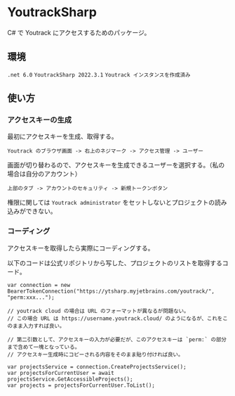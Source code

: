 # YoutrackSharp

C# で Youtrack にアクセスするためのパッケージ。

## 環境

`.net 6.0` `YoutrackSharp 2022.3.1` `Youtrack インスタンスを作成済み`

## 使い方

### アクセスキーの生成

最初にアクセスキーを生成、取得する。

    Youtrack のブラウザ画面 -> 右上のネジマーク -> アクセス管理 -> ユーザー

画面が切り替わるので、アクセスキーを生成できるユーザーを選択する。（私の場合は自分のアカウント）

    上部のタブ -> アカウントのセキュリティ -> 新規トークンボタン

権限に関しては `Youtrack administrator` をセットしないとプロジェクトの読み込みができない。

### コーディング

アクセスキーを取得したら実際にコーディングする。

以下のコードは公式リポジトリから写した、プロジェクトのリストを取得するコード。

    var connection = new BearerTokenConnection("https://ytsharp.myjetbrains.com/youtrack/", "perm:xxx...");

    // youtrack cloud の場合は URL のフォーマットが異なるが問題ない。  
    // この場合 URL は https://username.youtrack.cloud/ のようになるが、これをこのまま入力すれば良い。

    // 第二引数として、アクセスキーの入力が必要だが、このアクセスキーは `perm:` の部分まで含めて一塊となっている。  
    // アクセスキー生成時にコピーされる内容をそのまま貼り付ければ良い。

    var projectsService = connection.CreateProjectsService();
    var projectsForCurrentUser = await projectsService.GetAccessibleProjects();
    var projects = projectsForCurrentUser.ToList();

